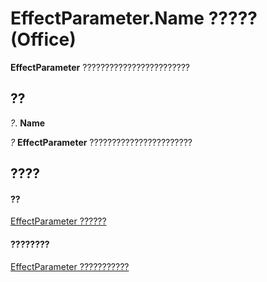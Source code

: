 
# EffectParameter.Name ????? (Office)

 **EffectParameter** ????????????????????????


## ??

 _?_. **Name**

 _?_ **EffectParameter** ???????????????????????


## ????


#### ??


[EffectParameter ??????](975669fc-cf50-ac64-e6b5-84ff5397829b.md)
#### ????????


[EffectParameter ???????????](http://msdn.microsoft.com/library/a52ed620-d0eb-4111-495e-bfe6e768c8df%28Office.15%29.aspx)